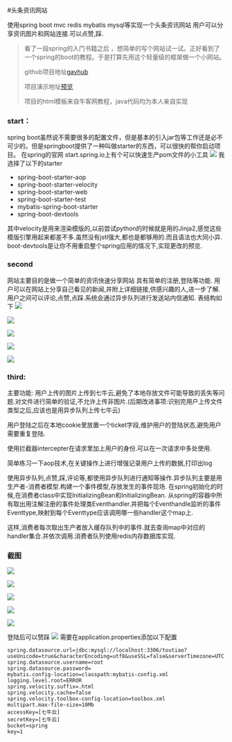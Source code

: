 #头条资讯网站

使用spring boot mvc redis mybatis mysql等实现一个头条资讯网站
用户可以分享资讯图片和网站连接.可以点赞,踩.

>看了一段spring的入门书籍之后 ，想简单的写个网站试一试。正好看到了一个spring的boot的教程。于是打算先用这个轻量级的框架做一个小网站。
>
>github项目地址[gayhub](https://github.com/Windmzx/toutiao)
>
>项目演示地址[预览](http://toutiao.mengzhexin.com/)
>
>项目的html模板来自牛客网教程，java代码均为本人亲自实现

### start：
spring boot虽然说不需要很多的配置文件，但是基本的引入jar包等工作还是必不可少的。但是springboot提供了一种叫做starter的东西，可以很快的帮你启动项目。
在spring的官网 start.spring.io上有个可以快速生产pom文件的小工具
![](http://image.mengzhexin.com/17-4-16/79121616-file_1492306782653_115b2.png)
我选择了以下的starter
- spring-boot-starter-aop
- spring-boot-starter-velocity
- spring-boot-starter-web
- spring-boot-starter-test
- mybatis-spring-boot-starter
- spring-boot-devtools

其中velocity是用来渲染模版的,以前尝试python的时候就是用的Jinja2,感觉这些模版引擎用起来都差不多.虽然没有jstl强大,都也是都够用的.而且语法也大同小异.
boot-devtools是让你不用重启整个spring应用的情况下,实现更改的预览.
### second
网站主要目的是做一个简单的资讯快速分享网站
具有简单的注册,登陆等功能.
用户可以在网站上分享自己看见的新闻,并附上详细链接,供感兴趣的人,进一步了解.
用户之间可以评论,点赞,点踩.系统会通过异步队列进行发送站内信通知.
表结构如下
![](http://image.mengzhexin.com/17-4-16/9859315-file_1492307657641_9a1a.png)

![](http://image.mengzhexin.com/17-4-16/28141681-file_1492307693844_142c4.png)

![](http://image.mengzhexin.com/17-4-16/58617901-file_1492307722031_1408a.png)

![](http://image.mengzhexin.com/17-4-16/20448788-file_1492307761695_1564b.png)

![](http://image.mengzhexin.com/17-4-16/54553511-file_1492307785746_74e0.png)
### third:
主要功能:
用户上传的图片上传到七牛云,避免了本地存放文件可能导致的丢失等问题.对文件进行简单的验证,不允许上传非图片.(后期改进事项:识别完用户上传文件类型之后,应该也是用异步队列上传七牛云)

用户登陆之后在本地cookie里放置一个ticket字段,维护用户的登陆状态,避免用户需要重复登陆.

使用拦截器intercepter在请求里加上用户的身份.可以在一次请求中多处使用.

简单练习一下aop技术,在关键操作上进行增强记录用户上传的数据,打印出log

使用异步队列,点赞,踩,评论等,都使用异步队列进行通知等操作.异步队列主要是用生产者-消费者模型.构建一个事件模型,存放发生的事件现场. 在spring初始化的时候,在消费者class中实现InitializingBean和InitializingBean. 从spring的容器中所有取出用注解注册的事件处理类Eventhandler.并把每个Eventhandle监听的事件Eventtype,映射到每个Eventtype应该调用哪一些handler这个map上.

这样,消费者每次取出生产者放入缓存队列中的事件.就去查询map中对应的handler集合.并依次调用.消费者队列使用redis内存数据库实现.
### 截图
![](http://image.mengzhexin.com/17-4-16/71592846-file_1492310160345_c846.png)

![](http://image.mengzhexin.com/17-4-16/92929990-file_1492309956959_124ae.png)

![](http://image.mengzhexin.com/17-4-16/49500533-file_1492310196860_7267.png)

![](http://image.mengzhexin.com/17-4-16/48909244-file_1492310235568_c6ee.png)

![](http://image.mengzhexin.com/17-4-16/7649127-file_1492310265007_176f6.png)

登陆后可以赞踩
![](http://image.mengzhexin.com/17-4-16/1013251-file_1492310308039_e8e7.png)
需要在application.properties添加以下配置
```aidl
spring.datasource.url=jdbc:mysql://localhost:3306/toutiao?useUnicode=true&characterEncoding=utf8&useSSL=false&serverTimezone=UTC
spring.datasource.username=root
spring.datasource.password=
mybatis.config-location=classpath:mybatis-config.xml
logging.level.root=ERROR
spring.velocity.suffix=.html
spring.velocity.cache=false
spring.velocity.toolbox-config-location=toolbox.xml
multipart.max-file-size=10Mb
accessKey=[七牛云]
secretKey=[七牛云]
bucket=spring
key=1
```